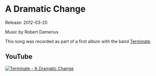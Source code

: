 # A Dramatic Change
Release: 2012-03-20

Music by Robert Damerius

This song was recorded as part of a first album with the band [Terminate](http://terminate-official.com/audio.php).

## YouTube

[![Terminate - A Dramatic Change](https://img.youtube.com/vi/ZEI9fHyxgm4/0.jpg)](https://www.youtube.com/watch?v=ZEI9fHyxgm4)

